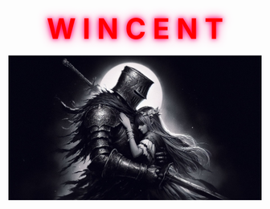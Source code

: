 <div align="center">
  <h1>
    <a href="#" style="text-decoration: none; color: red;">
      <span style="font-size: 2em; text-shadow: 0 0 10px #FF0066, 0 0 20px #FF3399; animation: glow 1s infinite alternate;">
        W I N C E N T
      </span>
    </a>
  </h1>
  <img src="image.jpeg" alt="Profile Photo" width="1000">
</div>

